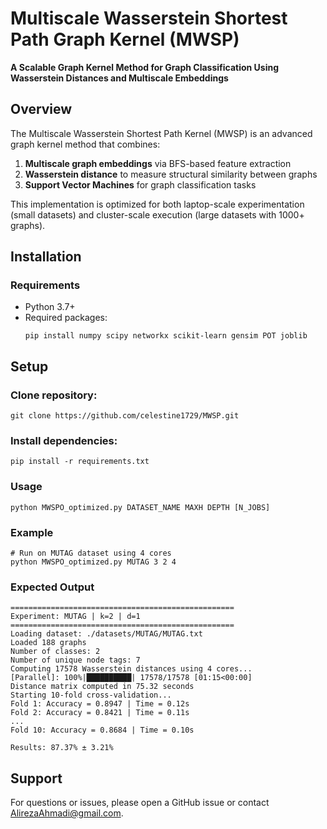 # Multiscale Wasserstein Shortest Path Graph Kernel (MWSP)

**A Scalable Graph Kernel Method for Graph Classification Using Wasserstein Distances and Multiscale Embeddings**

## Overview

The Multiscale Wasserstein Shortest Path Kernel (MWSP) is an advanced graph kernel method that combines:

1. **Multiscale graph embeddings** via BFS-based feature extraction
2. **Wasserstein distance** to measure structural similarity between graphs
3. **Support Vector Machines** for graph classification tasks

This implementation is optimized for both laptop-scale experimentation (small datasets) and cluster-scale execution (large datasets with 1000+ graphs).


## Installation

### Requirements
- Python 3.7+
- Required packages:
  ```
  pip install numpy scipy networkx scikit-learn gensim POT joblib
  ```

  
## Setup

 ### Clone repository:

```
git clone https://github.com/celestine1729/MWSP.git
```
### Install dependencies:
```
pip install -r requirements.txt
```


### Usage
```
python MWSPO_optimized.py DATASET_NAME MAXH DEPTH [N_JOBS]
```
### Example

```
# Run on MUTAG dataset using 4 cores
python MWSPO_optimized.py MUTAG 3 2 4
```
### Expected Output

```
==================================================
Experiment: MUTAG | k=2 | d=1
==================================================
Loading dataset: ./datasets/MUTAG/MUTAG.txt
Loaded 188 graphs
Number of classes: 2
Number of unique node tags: 7
Computing 17578 Wasserstein distances using 4 cores...
[Parallel]: 100%|██████████| 17578/17578 [01:15<00:00]
Distance matrix computed in 75.32 seconds
Starting 10-fold cross-validation...
Fold 1: Accuracy = 0.8947 | Time = 0.12s
Fold 2: Accuracy = 0.8421 | Time = 0.11s
...
Fold 10: Accuracy = 0.8684 | Time = 0.10s

Results: 87.37% ± 3.21%
```

## Support

For questions or issues, please open a GitHub issue or contact AlirezaAhmadi@gmail.com.

